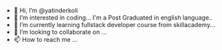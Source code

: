 - 👋 Hi, I’m @yatinderkoli
- 👀 I’m interested in coding...
     I'm a Post Graduated in english language..
- 🌱 I’m currently learning fullstack developer course from skillacademy...
- 💞️ I’m looking to collaborate on ...
- 📫 How to reach me ...

<!---
yatinderkoli/yatinderkoli is a ✨ special ✨ repository because its `README.md` (this file) appears on your GitHub profile.
You can click the Preview link to take a look at your changes.
--->
